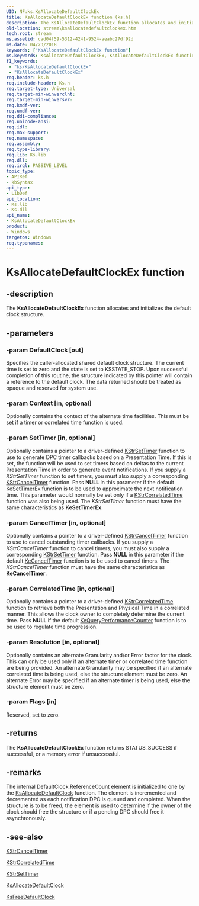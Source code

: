 ```yaml
---
UID: NF:ks.KsAllocateDefaultClockEx
title: KsAllocateDefaultClockEx function (ks.h)
description: The KsAllocateDefaultClockEx function allocates and initializes the default clock structure.
old-location: stream\ksallocatedefaultclockex.htm
tech.root: stream
ms.assetid: cad04f59-5312-4241-9524-aeabc27df92d
ms.date: 04/23/2018
keywords: ["KsAllocateDefaultClockEx function"]
ms.keywords: KsAllocateDefaultClockEx, KsAllocateDefaultClockEx function [Streaming Media Devices], ks/KsAllocateDefaultClockEx, ksfunc_bace76db-468b-4d8e-bbc4-5a64f238308f.xml, stream.ksallocatedefaultclockex
f1_keywords:
 - "ks/KsAllocateDefaultClockEx"
 - "KsAllocateDefaultClockEx"
req.header: ks.h
req.include-header: Ks.h
req.target-type: Universal
req.target-min-winverclnt: 
req.target-min-winversvr: 
req.kmdf-ver: 
req.umdf-ver: 
req.ddi-compliance: 
req.unicode-ansi: 
req.idl: 
req.max-support: 
req.namespace: 
req.assembly: 
req.type-library: 
req.lib: Ks.lib
req.dll: 
req.irql: PASSIVE_LEVEL
topic_type:
- APIRef
- kbSyntax
api_type:
- LibDef
api_location:
- Ks.lib
- Ks.dll
api_name:
- KsAllocateDefaultClockEx
product:
- Windows
targetos: Windows
req.typenames: 
---
```


# KsAllocateDefaultClockEx function


## -description


The <b>KsAllocateDefaultClockEx</b> function allocates and initializes the default clock structure. 


## -parameters




### -param DefaultClock [out]

Specifies the caller-allocated shared default clock structure. The current time is set to zero and the state is set to KSSTATE_STOP. Upon successful completion of this routine, the structure indicated by this pointer will contain a reference to the default clock. The data returned should be treated as opaque and reserved for system use.


### -param Context [in, optional]

Optionally contains the context of the alternate time facilities. This must be set if a timer or correlated time function is used.


### -param SetTimer [in, optional]

Optionally contains a pointer to a driver-defined <a href="https://docs.microsoft.com/windows-hardware/drivers/ddi/ks/nc-ks-pfnkssettimer">KStrSetTimer</a> function to use to generate DPC timer callbacks based on a Presentation Time. If this is set, the function will be used to set timers based on deltas to the current Presentation Time in order to generate event notifications. If you supply a <i>KStrSetTimer</i> function to set timers, you must also supply a corresponding <a href="https://docs.microsoft.com/windows-hardware/drivers/ddi/ks/nc-ks-pfnkscanceltimer">KStrCancelTimer</a> function. Pass <b>NULL</b> in this parameter if the default <a href="https://docs.microsoft.com/windows-hardware/drivers/ddi/wdm/nf-wdm-kesettimerex">KeSetTimerEx</a> function is to be used to approximate the next notification time. This parameter would normally be set only if a <a href="https://docs.microsoft.com/windows-hardware/drivers/ddi/ks/nc-ks-pfnkscorrelatedtime">KStrCorrelatedTime</a> function was also being used. The <i>KStrSetTimer</i> function must have the same characteristics as <b>KeSetTimerEx</b>.


### -param CancelTimer [in, optional]

Optionally contains a pointer to a driver-defined <a href="https://docs.microsoft.com/windows-hardware/drivers/ddi/ks/nc-ks-pfnkscanceltimer">KStrCancelTimer</a> function to use to cancel outstanding timer callbacks. If you supply a <i>KStrCancelTimer</i> function to cancel timers, you must also supply a corresponding <a href="https://docs.microsoft.com/windows-hardware/drivers/ddi/ks/nc-ks-pfnkssettimer">KStrSetTimer</a> function. Pass <b>NULL</b> in this parameter if the default <a href="https://docs.microsoft.com/windows-hardware/drivers/ddi/wdm/nf-wdm-kecanceltimer">KeCancelTimer</a> function is to be used to cancel timers. The <i>KStrCancelTimer</i> function must have the same characteristics as <b>KeCancelTimer</b>.


### -param CorrelatedTime [in, optional]

Optionally contains a pointer to a driver-defined <a href="https://docs.microsoft.com/windows-hardware/drivers/ddi/ks/nc-ks-pfnkscorrelatedtime">KStrCorrelatedTime</a> function to retrieve both the Presentation and Physical Time in a correlated manner. This allows the clock owner to completely determine the current time. Pass <b>NULL</b> if the default <a href="https://docs.microsoft.com/windows-hardware/drivers/ddi/ntifs/nf-ntifs-kequeryperformancecounter">KeQueryPerformanceCounter</a> function is to be used to regulate time progression.


### -param Resolution [in, optional]

Optionally contains an alternate Granularity and/or Error factor for the clock. This can only be used only if an alternate timer or correlated time function are being provided. An alternate Granularity may be specified if an alternate correlated time is being used, else the structure element must be zero. An alternate Error may be specified if an alternate timer is being used, else the structure element must be zero.


### -param Flags [in]

Reserved, set to zero.


## -returns



The <b>KsAllocateDefaultClockEx</b> function returns STATUS_SUCCESS if successful, or a memory error if unsuccessful.




## -remarks



The internal DefaultClock.ReferenceCount element is initialized to one by the <a href="https://docs.microsoft.com/windows-hardware/drivers/ddi/ks/nf-ks-ksallocatedefaultclock">KsAllocateDefaultClock</a> function. The element is incremented and decremented as each notification DPC is queued and completed. When the structure is to be freed, the element is used to determine if the owner of the clock should free the structure or if a pending DPC should free it asynchronously. 




## -see-also




<a href="https://docs.microsoft.com/windows-hardware/drivers/ddi/ks/nc-ks-pfnkscanceltimer">KStrCancelTimer</a>



<a href="https://docs.microsoft.com/windows-hardware/drivers/ddi/ks/nc-ks-pfnkscorrelatedtime">KStrCorrelatedTime</a>



<a href="https://docs.microsoft.com/windows-hardware/drivers/ddi/ks/nc-ks-pfnkssettimer">KStrSetTimer</a>



<a href="https://docs.microsoft.com/windows-hardware/drivers/ddi/ks/nf-ks-ksallocatedefaultclock">KsAllocateDefaultClock</a>



<a href="https://docs.microsoft.com/windows-hardware/drivers/ddi/ks/nf-ks-ksfreedefaultclock">KsFreeDefaultClock</a>
 

 

